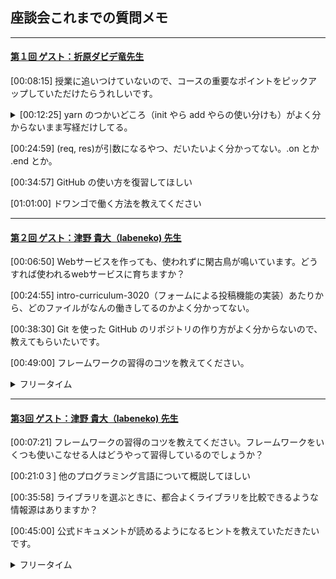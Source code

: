 ## 座談会これまでの質問メモ 

___
<!-- 第1回 -->
#### [第１回 ゲスト：折原ダビデ竜先生][1]
  
<p>
  
[00:08:15] 授業に追いつけていないので、コースの重要なポイントをピックアップしていただけたらうれしいです。
</p>
<details><summary>
  [00:12:25] yarn のつかいどころ（init やら add やらの使い分けも）がよく分からないまま写経だけしてる。
</summary>

<p>
  
[00:14:57] yarn init</p>
<p>[00:16:30] yarn add</p>
<p>[00:21:03] yarn install</p>
</details>

<p>[00:24:59] (req, res)が引数になるやつ、だいたいよく分かってない。.on とか .end とか。</p>
<p>[00:34:57] GitHub の使い方を復習してほしい</p>
<p>[01:01:00] ドワンゴで働く方法を教えてください</p>

___

<!-- 第２回 -->
#### [第２回 ゲスト：津野 貴大（labeneko) 先生][2]
  
<p>
  
[00:06:50] Webサービスを作っても、使われずに閑古鳥が鳴いています。どうすれば使われるwebサービスに育ちますか？</p>
<p>[00:24:55] intro-curriculum-3020（フォームによる投稿機能の実装）あたりから、どのファイルがなんの働きしてるのかよく分かってない。</p>
<p>[00:38:30] Git を使った GitHub のリポジトリの作り方がよく分からないので、教えてもらいたいです。</p>
<p>[00:49:00] フレームワークの習得のコツを教えてください。</p>

<details><summary>フリータイム</summary>
  
<p>
   
[00:56:40] 仕様設計後はまずGitHub上でレポジトリーを作るところから開始するのですか？</p>
<p>[00:57:40] phpのプログラムをlaravelのフレームワークを覚えて書き換えるのは難しいですか？</p>
<p>[00:58:54] docker学んだ方が良いですか？</p>
<p>[00:59:26] curl deスゴ技を紹介してください</p>
<p>[01:00:46] ラベネコさんの個人サイトはどこのサーバーですか？AWSは高いのですか？</p>
<p>[01:01:26] 英語力はどのくらいあると良いでしょうか？おすすめの英語勉強方があれば教えてください</p>
<p>[01:01:52] typo を減らすにはどうすれば良いのでしょうか？</p>
<p>[01:02:12] 今までどんなプログラミング言語を使われてきましたか？</p>
<p>[01:02:50] プログラマーで就職すると、実際はどういう仕事をするんですか？</p>
<p>[01:03:09] ラベネコさんにフォーラムで回答してもらって無茶苦茶助かりました。ありがとうございます！</p>
<p>[01:03:54] 冬のコンテスト、一番しょぼい提出の仕方（弱気）でも挑戦したいです。授業で習ったやつをちょっと変更、でしょうか？4章全部予習したらいけますか？</p>
<p>[01:04:30] scalaの魅力はどんなところですか？？</p>
<p>[01:05:10] laravelはrailsに似ているのですか？</p>
<p>[01:05:22] DBやGit管理に便利なツールってありますか？</p>
</details>


___

<!-- 第3回 -->
#### [第3回 ゲスト：津野 貴大（labeneko) 先生][3]

<p>
  
[00:07:21] フレームワークの習得のコツを教えてください。フレームワークをいくつも使いこなせる人はどうやって習得しているのでしょうか？</p>
<p>[00:21:0３] 他のプログラミング言語について概説してほしい</p>
<p>[00:35:58] ライブラリを選ぶときに、都合よくライブラリを比較できるような情報源はありますか？</p>
<p>[00:45:00] 公式ドキュメントが読めるようになるヒントを教えていただきたいです。</p>

<details><summary>フリータイム</summary>
  <p>
      
[00:54:38] Q◯itaとZe◯n、どちらが優位ですか？笑</p>
</details>

<!-- 動画 URL -->
[1]:https://www.nnn.ed.nico/lessons/482531138
[2]:https://www.nnn.ed.nico/lessons/482531180
[3]:https://www.nnn.ed.nico/lessons/482531200
